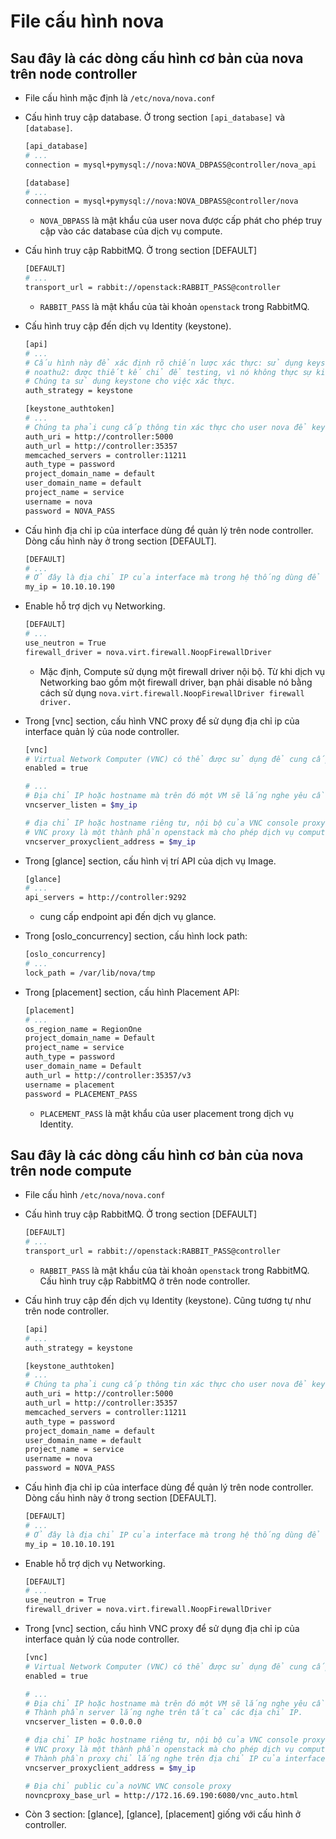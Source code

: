 # File cấu hình nova

## Sau đây là các dòng cấu hình cơ bản của nova trên node controller

- File cấu hình mặc định là `/etc/nova/nova.conf`

- Cấu hình truy cập database. Ở trong section `[api_database]` và `[database]`.

  ```sh
  [api_database]
  # ...
  connection = mysql+pymysql://nova:NOVA_DBPASS@controller/nova_api

  [database]
  # ...
  connection = mysql+pymysql://nova:NOVA_DBPASS@controller/nova
  ```
  
  - `NOVA_DBPASS` là mật khẩu của user nova được cấp phát cho phép truy cập vào các database của dịch vụ compute.
  
- Cấu hình truy cập RabbitMQ. Ở trong section [DEFAULT]
  
  ```sh
  [DEFAULT]
  # ...
  transport_url = rabbit://openstack:RABBIT_PASS@controller
  ```
  
  - `RABBIT_PASS` là mật khẩu của tài khoản `openstack` trong RabbitMQ.
  
- Cấu hình truy cập đến dịch vụ Identity (keystone).

  ```sh
  [api]
  # ...
  # Cấu hình này để xác định rõ chiến lược xác thực: sử dụng keystone hoặc noathu2
  # noathu2: được thiết kế chỉ để testing, vì nó không thực sự kiểm tra cridential. Noauth2 cung cấp một cridential có tính quản trị chi khi nếu có admin được chỉ định bằng username
  # Chúng ta sử dụng keystone cho việc xác thực.
  auth_strategy = keystone

  [keystone_authtoken]
  # ...
  # Chúng ta phải cung cấp thông tin xác thực cho user nova để keystone thực hiện xác thực. NOVA_PASS là mật khẩu của user nova
  auth_uri = http://controller:5000
  auth_url = http://controller:35357
  memcached_servers = controller:11211
  auth_type = password
  project_domain_name = default
  user_domain_name = default
  project_name = service
  username = nova
  password = NOVA_PASS
  ```
  
- Cấu hình địa chỉ ip của interface dùng để quản lý trên node controller. Dòng cấu hình này ở trong section [DEFAULT].

  ```sh
  [DEFAULT]
  # ...
  # Ở đây là địa chỉ IP của interface mà trong hệ thống dùng để quản lý.
  my_ip = 10.10.10.190
  ```
  
- Enable hỗ trợ dịch vụ Networking.
  
  ```sh
  [DEFAULT]
  # ...
  use_neutron = True
  firewall_driver = nova.virt.firewall.NoopFirewallDriver
  ```
  - Mặc định, Compute sử dụng một firewall driver nội bộ. Từ khi dịch vụ Networking bao gồm một firewall driver, bạn phải disable nó bằng cách sử dụng `nova.virt.firewall.NoopFirewallDriver firewall driver.`

- Trong [vnc] section, cấu hình VNC proxy để sử dụng địa chỉ ip của interface quản lý của node controller.
  
  ```sh
  [vnc]
  # Virtual Network Computer (VNC) có thể được sử dụng để cung cấp remote desktop console truy cấp đến các VMs cho các tenants hoặc administrators.
  enabled = true
  
  # ...
  # Địa chỉ IP hoặc hostname mà trên đó một VM sẽ lắng nghe yêu cầu kết nối VNC trên node này (ở đây là node controller)
  vncserver_listen = $my_ip
  
  # địa chỉ IP hoặc hostname riêng tư, nội bộ của VNC console proxy.
  # VNC proxy là một thành phần openstack mà cho phép dịch vụ compute người dùng truy cấp tới các VMs của họ thông qua VNC clients.
  vncserver_proxyclient_address = $my_ip
  ```
  
- Trong [glance] section, cấu hình vị trí API của dịch vụ Image.

  ```sh
  [glance]
  # ...
  api_servers = http://controller:9292
  ```
  - cung cấp endpoint api đến dịch vụ glance.
  
- Trong [oslo_concurrency] section, cấu hình lock path:

  ```sh
  [oslo_concurrency]
  # ...
  lock_path = /var/lib/nova/tmp
  ```
  
- Trong [placement] section, cấu hình Placement API:
  
  ```sh
  [placement]
  # ...
  os_region_name = RegionOne
  project_domain_name = Default
  project_name = service
  auth_type = password
  user_domain_name = Default
  auth_url = http://controller:35357/v3
  username = placement
  password = PLACEMENT_PASS
  ```
  - `PLACEMENT_PASS` là mật khẩu của user placement trong dịch vụ Identity.
  
  
## Sau đây là các dòng cấu hình cơ bản của nova trên node compute

- File cấu hình `/etc/nova/nova.conf`

- Cấu hình truy cập RabbitMQ. Ở trong section [DEFAULT]
  
  ```sh
  [DEFAULT]
  # ...
  transport_url = rabbit://openstack:RABBIT_PASS@controller
  ```
  
  - `RABBIT_PASS` là mật khẩu của tài khoản `openstack` trong RabbitMQ. Cấu hình truy cập RabbitMQ ở trên node controller.
  
- Cấu hình truy cập đến dịch vụ Identity (keystone). Cũng tương tự như trên node controller.

  ```sh
  [api]
  # ...
  auth_strategy = keystone

  [keystone_authtoken]
  # ...
  # Chúng ta phải cung cấp thông tin xác thực cho user nova để keystone thực hiện xác thực. NOVA_PASS là mật khẩu của user nova
  auth_uri = http://controller:5000
  auth_url = http://controller:35357
  memcached_servers = controller:11211
  auth_type = password
  project_domain_name = default
  user_domain_name = default
  project_name = service
  username = nova
  password = NOVA_PASS
  ```
  
- Cấu hình địa chỉ ip của interface dùng để quản lý trên node controller. Dòng cấu hình này ở trong section [DEFAULT].

  ```sh
  [DEFAULT]
  # ...
  # Ở đây là địa chỉ IP của interface mà trong hệ thống dùng để quản lý.
  my_ip = 10.10.10.191
  ```
- Enable hỗ trợ dịch vụ Networking.
  
  ```sh
  [DEFAULT]
  # ...
  use_neutron = True
  firewall_driver = nova.virt.firewall.NoopFirewallDriver
  ```
  
- Trong [vnc] section, cấu hình VNC proxy để sử dụng địa chỉ ip của interface quản lý của node controller.
  
  ```sh
  [vnc]
  # Virtual Network Computer (VNC) có thể được sử dụng để cung cấp remote desktop console truy cấp đến các VMs cho các tenants hoặc administrators.
  enabled = true
  
  # ...
  # Địa chỉ IP hoặc hostname mà trên đó một VM sẽ lắng nghe yêu cầu kết nối VNC trên node này (ở đây là node controller)
  # Thành phần server lắng nghe trên tất cả các địa chỉ IP.
  vncserver_listen = 0.0.0.0
  
  # địa chỉ IP hoặc hostname riêng tư, nội bộ của VNC console proxy.
  # VNC proxy là một thành phần openstack mà cho phép dịch vụ compute người dùng truy cấp tới các VMs của họ thông qua VNC clients.
  # Thành phần proxy chỉ lắng nghe trên địa chỉ IP của interface dùng để manage
  vncserver_proxyclient_address = $my_ip

  # Địa chỉ public của noVNC VNC console proxy
  novncproxy_base_url = http://172.16.69.190:6080/vnc_auto.html
  ```
- Còn 3 section: [glance], [glance], [placement] giống với cấu hình ở controller.
